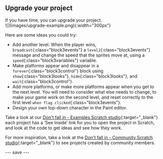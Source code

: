 ## Upgrade your project

<div style="display: flex; flex-wrap: wrap">
<div style="flex-basis: 200px; flex-grow: 1; margin-right: 15px;">
If you have time, you can upgrade your project. 
</div>
<div>
![](images/upgrade-example.png){:width="300px"}
</div>
</div> 

Here are some ideas you could try:
- Add another level. When the player wins, `broadcast`{:class="block3events"} a `level2`{:class="block3events"} message and change the speed that the sprites move at, using a `speed`{:class="block3variables"} variable.
- Make platforms appear and disappear in a `forever`{:class="block3control"} block using `show`{:class="block3looks"}, `hide`{:class="block3looks"}, and `wait`{:class="block3control"}.
- Add more platforms, or make more platforms appear when you get to the next level. You will need to consider what else needs to change, to make your game work on the second level, and reset correctly to the first level `when flag clicked`{:class="block3events"}.
- Design your own top-down character in the Paint editor.

Take a look at our [Don't fall in - Examples Scratch studio](https://scratch.mit.edu/studios/29599110){:target="_blank"} each project has a ‘See Inside’ link for you to open the project in Scratch, and look at the code to get ideas and see how they work. 

For more inspiration, take a look at the [Don't fall in - Community Scratch studio](https://scratch.mit.edu/studios/29601182){:target="_blank"} to see projects created by community members.

--- save ---
